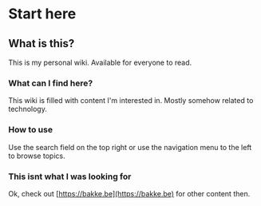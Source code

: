# Start here

## What is this?

This is my personal wiki. Available for everyone to read.

### What can I find here?

This wiki is filled with content I'm interested in. Mostly somehow related to technology.

### How to use

Use the search field on the top right or use the navigation menu to the left to browse topics.

### This isnt what I was looking for

Ok, check out [https://bakke.be](https://bakke.be) for other content then.



